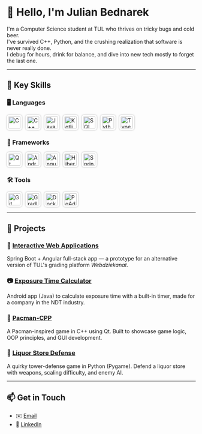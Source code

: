 # 👋 Hello, I'm Julian Bednarek

I'm a Computer Science student at TUL who thrives on tricky bugs and cold beer.  
I've survived C++, Python, and the crushing realization that software is never really done.  
I debug for hours, drink for balance, and dive into new tech mostly to forget the last one.

---

## 🌟 Key Skills

### 🖥️ Languages
<div style="display:flex; gap:10px; flex-wrap:wrap;">
  <img src="https://cdn.simpleicons.org/c/00599C" alt="C" width="32" style="background:white; padding:4px; border-radius:6px; box-shadow:0 0 4px rgba(0,0,0,0.3);" />
  <img src="https://cdn.simpleicons.org/cplusplus/00599C" alt="C++" width="32" style="background:white; padding:4px; border-radius:6px; box-shadow:0 0 4px rgba(0,0,0,0.3);" />
  <img src="https://github.com/user-attachments/assets/6b935203-b8f7-4327-820f-8145ab68d01c" alt="Java" width="32" style="background:white; padding:4px; border-radius:6px; box-shadow:0 0 4px rgba(0,0,0,0.3);" />
  <img src="https://cdn.simpleicons.org/kotlin/7F52FF" alt="Kotlin" width="32" style="background:white; padding:4px; border-radius:6px; box-shadow:0 0 4px rgba(0,0,0,0.3);" />
  <img src="https://cdn.simpleicons.org/postgresql/4169E1" alt="SQL" width="32" style="background:white; padding:4px; border-radius:6px; box-shadow:0 0 4px rgba(0,0,0,0.3);" />
  <img src="https://cdn.simpleicons.org/python/3776AB" alt="Python" width="32" style="background:white; padding:4px; border-radius:6px; box-shadow:0 0 4px rgba(0,0,0,0.3);" />
  <img src="https://cdn.simpleicons.org/typescript/3178C6" alt="TypeScript" width="32" style="background:white; padding:4px; border-radius:6px; box-shadow:0 0 4px rgba(0,0,0,0.3);" />
</div>

### 🧱 Frameworks
<div style="display:flex; gap:10px; flex-wrap:wrap;">
  <img src="https://cdn.simpleicons.org/qt/41CD52" alt="Qt" width="32" style="background:white; padding:4px; border-radius:6px; box-shadow:0 0 4px rgba(0,0,0,0.3);" />
  <img src="https://cdn.simpleicons.org/android/3DDC84" alt="Android SDK" width="32" style="background:white; padding:4px; border-radius:6px; box-shadow:0 0 4px rgba(0,0,0,0.3);" />
  <img src="https://cdn.simpleicons.org/angular/DD0031" alt="Angular" width="32" style="background:white; padding:4px; border-radius:6px; box-shadow:0 0 4px rgba(0,0,0,0.3);" />
  <img src="https://cdn.simpleicons.org/hibernate/59666C" alt="Hibernate" width="32" style="background:white; padding:4px; border-radius:6px; box-shadow:0 0 4px rgba(0,0,0,0.3);" />
  <img src="https://cdn.simpleicons.org/spring/6DB33F" alt="Spring" width="32" style="background:white; padding:4px; border-radius:6px; box-shadow:0 0 4px rgba(0,0,0,0.3);" />
</div>

### 🛠️ Tools
<div style="display:flex; gap:10px; flex-wrap:wrap;">
  <img src="https://cdn.simpleicons.org/git/F05032" alt="Git" width="32" style="background:white; padding:4px; border-radius:6px; box-shadow:0 0 4px rgba(0,0,0,0.3);" />
  <img src="https://cdn.simpleicons.org/gradle/02303A" alt="Gradle" width="32" style="background:white; padding:4px; border-radius:6px; box-shadow:0 0 4px rgba(0,0,0,0.3);" />
  <img src="https://cdn.simpleicons.org/docker/2496ED" alt="Docker" width="32" style="background:white; padding:4px; border-radius:6px; box-shadow:0 0 4px rgba(0,0,0,0.3);" />
  <img src="https://cdn.simpleicons.org/postgresql/336791" alt="PgAdmin" width="32" style="background:white; padding:4px; border-radius:6px; box-shadow:0 0 4px rgba(0,0,0,0.3);" />
</div>

---

## 🔧 Projects

### 🧮 [Interactive Web Applications](https://github.com/julian-bednarek/Interactive-Web-Applications)  
Spring Boot + Angular full-stack app — a prototype for an alternative version of TUL's grading platform *Webdziekanat*.

### 📷 [Exposure Time Calculator](https://github.com/julian-bednarek/NDT-Exposure-Time-calculator)  
Android app (Java) to calculate exposure time with a built-in timer, made for a company in the NDT industry.

### 👾 [Pacman-CPP](https://github.com/julian-bednarek/Pacman-CPP)  
A Pacman-inspired game in C++ using Qt. Built to showcase game logic, OOP principles, and GUI development.

### 🍻 [Liquor Store Defense](https://github.com/julian-bednarek/LiquorStoreDefense)  
A quirky tower-defense game in Python (Pygame). Defend a liquor store with weapons, scaling difficulty, and enemy AI.

---

## 📫 Get in Touch

- ✉️ [Email](mailto:juliuszxxbednarek@gmail.com)  
- 🔗 [LinkedIn](https://www.linkedin.com/in/julian-bednarek-04874824a/)


